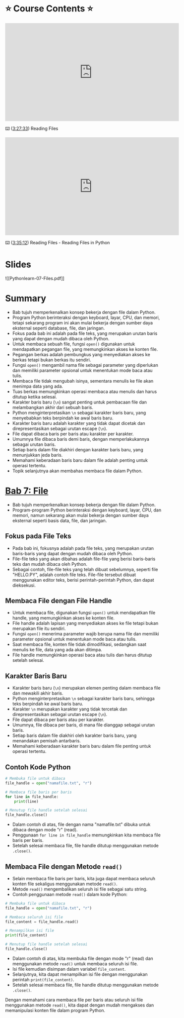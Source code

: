 # ⭐️ Course Contents ⭐️

<iframe width="560" height="315" src="https://www.youtube.com/embed/Fo1tW09KIwo" title="YouTube video player" frameborder="0" allow="accelerometer; autoplay; clipboard-write; encrypted-media; gyroscope; picture-in-picture; web-share" allowfullscreen></iframe>

⌨️ ([3:27:33](https://www.youtube.com/watch?v=8DvywoWv6fI&t=12453s)) Reading Files 

<iframe width="560" height="315" src="https://www.youtube.com/embed/cIA0EokbaHE" title="YouTube video player" frameborder="0" allow="accelerometer; autoplay; clipboard-write; encrypted-media; gyroscope; picture-in-picture; web-share" allowfullscreen></iframe>

⌨️ ([3:35:12](https://www.youtube.com/watch?v=8DvywoWv6fI&t=12912s)) Reading Files - Reading Files in Python 

# Slides

![[Pythonlearn-07-Files.pdf]]


# Summary

- Bab tujuh memperkenalkan konsep bekerja dengan file dalam Python.
- Program Python berinteraksi dengan keyboard, layar, CPU, dan memori, tetapi sekarang program ini akan mulai bekerja dengan sumber daya eksternal seperti database, file, dan jaringan.
- Fokus pada bab ini adalah pada file teks, yang merupakan urutan baris yang dapat dengan mudah dibaca oleh Python.
- Untuk membaca sebuah file, fungsi `open()` digunakan untuk mendapatkan pegangan file, yang memungkinkan akses ke konten file.
- Pegangan berkas adalah pembungkus yang menyediakan akses ke berkas tetapi bukan berkas itu sendiri.
- Fungsi `open()` mengambil nama file sebagai parameter yang diperlukan dan memiliki parameter opsional untuk menentukan mode baca atau tulis.
- Membaca file tidak mengubah isinya, sementara menulis ke file akan menimpa data yang ada.
- Tuas berkas memungkinkan operasi membaca atau menulis dan harus ditutup ketika selesai.
- Karakter baris baru (`\n`) sangat penting untuk pembacaan file dan melambangkan akhir dari sebuah baris.
- Python menginterpretasikan `\n` sebagai karakter baris baru, yang menyebabkan teks berpindah ke awal baris baru.
- Karakter baris baru adalah karakter yang tidak dapat dicetak dan direpresentasikan sebagai urutan escape (`\n`).
- File dapat dibaca baris per baris atau karakter per karakter.
- Umumnya file dibaca baris demi baris, dengan memperlakukannya sebagai urutan baris.
- Setiap baris dalam file diakhiri dengan karakter baris baru, yang menunjukkan jeda baris.
- Memahami keberadaan baris baru dalam file adalah penting untuk operasi tertentu.
- Topik selanjutnya akan membahas membaca file dalam Python.

# [Bab 7: File](https://www.youtube.com/watch?v=8DvywoWv6fI&t=12453s)

- Bab tujuh memperkenalkan konsep bekerja dengan file dalam Python.
- Program-program Python berinteraksi dengan keyboard, layar, CPU, dan memori, namun sekarang akan mulai bekerja dengan sumber daya eksternal seperti basis data, file, dan jaringan.

## Fokus pada File Teks

- Pada bab ini, fokusnya adalah pada file teks, yang merupakan urutan baris-baris yang dapat dengan mudah dibaca oleh Python.
- File-file teks yang akan dibahas adalah file-file yang berisi baris-baris teks dan mudah dibaca oleh Python.
- Sebagai contoh, file-file teks yang telah dibuat sebelumnya, seperti file "HELLO.PY", adalah contoh file teks. File-file tersebut dibuat menggunakan editor teks, berisi perintah-perintah Python, dan dapat dieksekusi.

## Membaca File dengan File Handle

- Untuk membaca file, digunakan fungsi `open()` untuk mendapatkan file handle, yang memungkinkan akses ke konten file.
- File handle adalah lapisan yang menyediakan akses ke file tetapi bukan merupakan file itu sendiri.
- Fungsi `open()` menerima parameter wajib berupa nama file dan memiliki parameter opsional untuk menentukan mode baca atau tulis.
- Saat membaca file, konten file tidak dimodifikasi, sedangkan saat menulis ke file, data yang ada akan ditimpa.
- File handle memungkinkan operasi baca atau tulis dan harus ditutup setelah selesai.

## Karakter Baris Baru

- Karakter baris baru (`\n`) merupakan elemen penting dalam membaca file dan mewakili akhir baris.
- Python menginterpretasikan `\n` sebagai karakter baris baru, sehingga teks berpindah ke awal baris baru.
- Karakter `\n` merupakan karakter yang tidak tercetak dan direpresentasikan sebagai urutan escape (`\n`).
- File dapat dibaca per baris atau per karakter.
- Umumnya, file dibaca per baris, di mana file dianggap sebagai urutan baris.
- Setiap baris dalam file diakhiri oleh karakter baris baru, yang menandakan pemisah antarbaris.
- Memahami keberadaan karakter baris baru dalam file penting untuk operasi tertentu.

## Contoh Kode Python
```python
# Membuka file untuk dibaca
file_handle = open("namafile.txt", "r")

# Membaca file baris per baris
for line in file_handle:
    print(line)

# Menutup file handle setelah selesai
file_handle.close()
```

- Dalam contoh di atas, file dengan nama "namafile.txt" dibuka untuk dibaca dengan mode "r" (read).
- Penggunaan `for line in file_handle` memungkinkan kita membaca file baris per baris.
- Setelah selesai membaca file, file handle ditutup menggunakan metode `.close()`.

## Membaca File dengan Metode `read()`
- Selain membaca file baris per baris, kita juga dapat membaca seluruh konten file sekaligus menggunakan metode `read()`.
- Metode `read()` mengembalikan seluruh isi file sebagai satu string.
- Contoh penggunaan metode `read()` dalam kode Python:

```python
# Membuka file untuk dibaca
file_handle = open("namafile.txt", "r")

# Membaca seluruh isi file
file_content = file_handle.read()

# Menampilkan isi file
print(file_content)

# Menutup file handle setelah selesai
file_handle.close()
```

- Dalam contoh di atas, kita membuka file dengan mode "r" (read) dan menggunakan metode `read()` untuk membaca seluruh isi file.
- Isi file kemudian disimpan dalam variabel `file_content`.
- Selanjutnya, kita dapat menampilkan isi file dengan menggunakan perintah `print(file_content)`.
- Setelah selesai membaca file, file handle ditutup menggunakan metode `.close()`.

Dengan memahami cara membaca file per baris atau seluruh isi file menggunakan metode `read()`, kita dapat dengan mudah mengakses dan memanipulasi konten file dalam program Python.